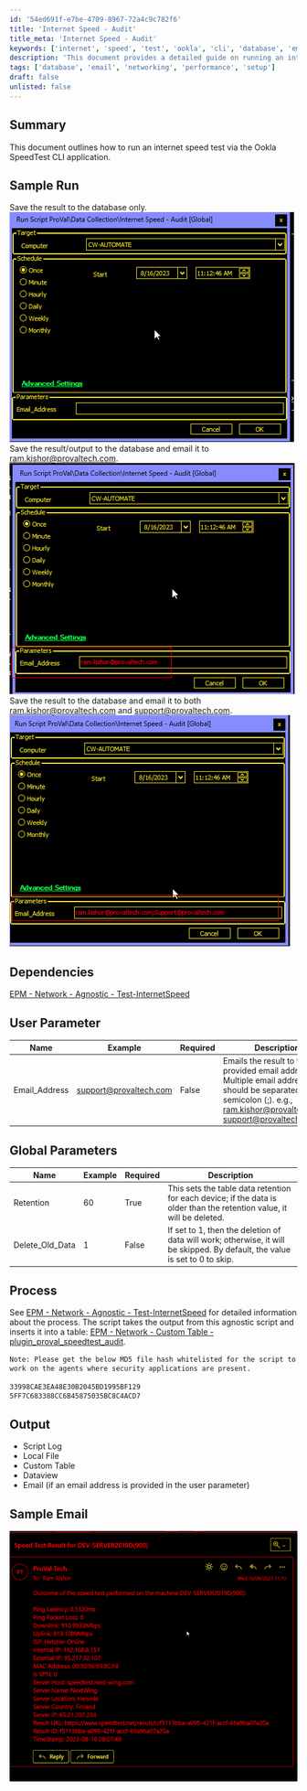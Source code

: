 ```yaml
---
id: '54ed691f-e7be-4709-8967-72a4c9c782f6'
title: 'Internet Speed - Audit'
title_meta: 'Internet Speed - Audit'
keywords: ['internet', 'speed', 'test', 'ookla', 'cli', 'database', 'email']
description: 'This document provides a detailed guide on running an internet speed test using the Ookla SpeedTest CLI application. It includes sample runs, dependencies, user parameters, global parameters, and the output generated by the script. The results can be saved to a database and emailed to specified addresses.'
tags: ['database', 'email', 'networking', 'performance', 'setup']
draft: false
unlisted: false
---
```


## Summary

This document outlines how to run an internet speed test via the Ookla SpeedTest CLI application.

## Sample Run

Save the result to the database only.  
![Sample Run Image 1](../../../static/img/Internet-Speed---Audit/image_1.png)  
Save the result/output to the database and email it to [ram.kishor@provaltech.com](mailto:ram.kishor@provaltech.com).  
![Sample Run Image 2](../../../static/img/Internet-Speed---Audit/image_2.png)  
Save the result to the database and email it to both [ram.kishor@provaltech.com](mailto:ram.kishor@provaltech.com) and [support@provaltech.com](mailto:support@provaltech.com).  
![Sample Run Image 3](../../../static/img/Internet-Speed---Audit/image_3.png)  

## Dependencies

[EPM - Network - Agnostic - Test-InternetSpeed](<../../powershell/Test-InternetSpeed.md>)  

## User Parameter

| Name            | Example                                      | Required | Description                                                                                                                                                                |
|-----------------|----------------------------------------------|----------|----------------------------------------------------------------------------------------------------------------------------------------------------------------------------|
| Email_Address   | [support@provaltech.com](mailto:support@provaltech.com) | False    | Emails the result to the provided email address(es). Multiple email addresses should be separated by a semicolon (;). e.g., [ram.kishor@provaltech.com](mailto:ram.kishor@provaltech.com); [support@provaltech.com](mailto:support@provaltech.com) |

## Global Parameters

| Name                | Example | Required | Description                                                                                                           |
|---------------------|---------|----------|-----------------------------------------------------------------------------------------------------------------------|
| Retention            | 60      | True     | This sets the table data retention for each device; if the data is older than the retention value, it will be deleted. |
| Delete_Old_Data     | 1       | False    | If set to 1, then the deletion of data will work; otherwise, it will be skipped. By default, the value is set to 0 to skip. |

## Process

See [EPM - Network - Agnostic - Test-InternetSpeed](<../../powershell/Test-InternetSpeed.md>) for detailed information about the process. The script takes the output from this agnostic script and inserts it into a table: [EPM - Network - Custom Table - plugin_proval_speedtest_audit](<../tables/plugin_proval_speedtest_audit.md>).

```
Note: Please get the below MD5 file hash whitelisted for the script to work on the agents where security applications are present.

33998CAE3EA48E30B2045BD1995BF129
5FF7C683388CC6B45875035BC8C4ACD7
```
## Output

- Script Log
- Local File
- Custom Table
- Dataview
- Email (if an email address is provided in the user parameter)

## Sample Email

![Sample Email Image](../../../static/img/Internet-Speed---Audit/image_4.png)



